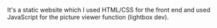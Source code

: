 It's a static website which I used HTML/CSS for the front end and used JavaScript for the picture viewer function (lightbox dev). 
